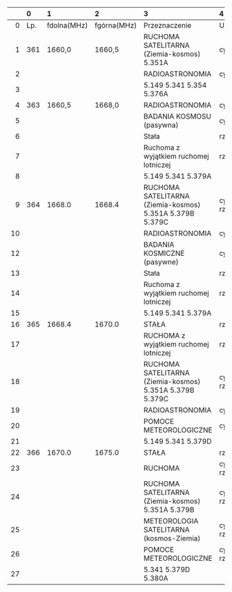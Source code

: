 |     | 0   | 1           | 2           | 3                                                        | 4               |
| --: | :-- | :---------- | :---------- | :------------------------------------------------------- | :-------------- |
|   0 | Lp. | fdolna(MHz) | fgórna(MHz) | Przeznaczenie                                            | Użytkowanie     |
|   1 | 361 | 1660,0      | 1660,5      | RUCHOMA SATELITARNA (Ziemia-kosmos) 5.351A               | cywilne         |
|   2 |     |             |             | RADIOASTRONOMIA                                          | cywilne         |
|   3 |     |             |             | 5.149 5.341 5.354 5.376A                                 |                 |
|   4 | 363 | 1660,5      | 1668,0      | RADIOASTRONOMIA                                          | cywilne         |
|   5 |     |             |             | BADANIA KOSMOSU (pasywna)                                | cywilne         |
|   6 |     |             |             | Stała                                                    | rządowe         |
|   7 |     |             |             | Ruchoma z wyjątkiem ruchomej lotniczej                   | rządowe         |
|   8 |     |             |             | 5.149 5.341 5.379A                                       |                 |
|   9 | 364 | 1668.0      | 1668.4      | RUCHOMA SATELITARNA (Ziemia-kosmos) 5.351A 5.379B 5.379C | cywilno-rządowe |
|  10 |     |             |             | RADIOASTRONOMIA                                          | cywilne         |
|  12 |     |             |             | BADANIA KOSMICZNE (pasywne)                              | cywilne         |
|  13 |     |             |             | Stała                                                    | rządowe         |
|  14 |     |             |             | Ruchoma z wyjątkiem ruchomej lotniczej                   | rządowe         |
|  15 |     |             |             | 5.149 5.341 5.379A                                       |                 |
|  16 | 365 | 1668.4      | 1670.0      | STAŁA                                                    | rządowe         |
|  17 |     |             |             | RUCHOMA z wyjątkiem ruchomej lotniczej                   | rządowe         |
|  18 |     |             |             | RUCHOMA SATELITARNA (Ziemia-kosmos) 5.351A 5.379B 5.379C | cywilno-rządowe |
|  19 |     |             |             | RADIOASTRONOMIA                                          | cywilne         |
|  20 |     |             |             | POMOCE METEOROLOGICZNE                                   | cywilne         |
|  21 |     |             |             | 5.149 5.341 5.379D                                       |                 |
|  22 | 366 | 1670.0      | 1675.0      | STAŁA                                                    | rządowe         |
|  23 |     |             |             | RUCHOMA                                                  | cywilno-rządowe |
|  24 |     |             |             | RUCHOMA SATELITARNA (Ziemia-kosmos) 5.351A 5.379B        | cywilno-rządowe |
|  25 |     |             |             | METEOROLOGIA SATELITARNA (kosmos-Ziemia)                 | cywilno-rządowe |
|  26 |     |             |             | POMOCE METEOROLOGICZNE                                   | cywilno-rządowe |
|  27 |     |             |             | 5.341 5.379D 5.380A                                      |                 |
